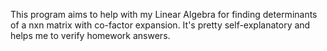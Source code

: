 This program aims to help with my Linear Algebra for finding determinants of a nxn matrix with co-factor expansion. It's pretty self-explanatory and helps me to verify homework answers.

